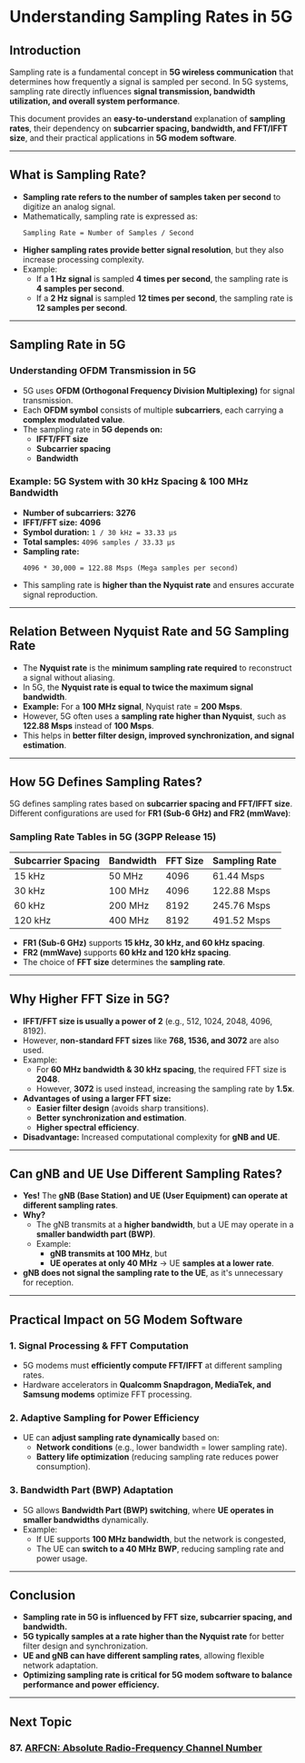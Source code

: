# **Understanding Sampling Rates in 5G**

## **Introduction**
Sampling rate is a fundamental concept in **5G wireless communication** that determines how frequently a signal is sampled per second. In 5G systems, sampling rate directly influences **signal transmission, bandwidth utilization, and overall system performance**.

This document provides an **easy-to-understand** explanation of **sampling rates**, their dependency on **subcarrier spacing, bandwidth, and FFT/IFFT size**, and their practical applications in **5G modem software**.

---

## **What is Sampling Rate?**
- **Sampling rate refers to the number of samples taken per second** to digitize an analog signal.
- Mathematically, sampling rate is expressed as:
  ```
  Sampling Rate = Number of Samples / Second
  ```
- **Higher sampling rates provide better signal resolution**, but they also increase processing complexity.
- Example:
  - If a **1 Hz signal** is sampled **4 times per second**, the sampling rate is **4 samples per second**.
  - If a **2 Hz signal** is sampled **12 times per second**, the sampling rate is **12 samples per second**.

---

## **Sampling Rate in 5G**
### **Understanding OFDM Transmission in 5G**
- 5G uses **OFDM (Orthogonal Frequency Division Multiplexing)** for signal transmission.
- Each **OFDM symbol** consists of multiple **subcarriers**, each carrying a **complex modulated value**.
- The sampling rate in **5G depends on:**
  - **IFFT/FFT size**
  - **Subcarrier spacing**
  - **Bandwidth**

### **Example: 5G System with 30 kHz Spacing & 100 MHz Bandwidth**
- **Number of subcarriers:** **3276**
- **IFFT/FFT size:** **4096**
- **Symbol duration:** ```1 / 30 kHz = 33.33 μs```
- **Total samples:** ```4096 samples / 33.33 μs```
- **Sampling rate:**
  ```
  4096 * 30,000 = 122.88 Msps (Mega samples per second)
  ```
- This sampling rate is **higher than the Nyquist rate** and ensures accurate signal reproduction.

---

## **Relation Between Nyquist Rate and 5G Sampling Rate**
- The **Nyquist rate** is the **minimum sampling rate required** to reconstruct a signal without aliasing.
- In 5G, the **Nyquist rate is equal to twice the maximum signal bandwidth**.
- **Example:** For a **100 MHz signal**, Nyquist rate = **200 Msps**.
- However, 5G often uses a **sampling rate higher than Nyquist**, such as **122.88 Msps** instead of **100 Msps**.
- This helps in **better filter design, improved synchronization, and signal estimation**.

---

## **How 5G Defines Sampling Rates?**
5G defines sampling rates based on **subcarrier spacing and FFT/IFFT size**. Different configurations are used for **FR1 (Sub-6 GHz) and FR2 (mmWave)**:

### **Sampling Rate Tables in 5G (3GPP Release 15)**
| Subcarrier Spacing | Bandwidth | FFT Size | Sampling Rate |
|-------------------|-----------|---------|--------------|
| 15 kHz  | 50 MHz  | 4096   | 61.44 Msps |
| 30 kHz  | 100 MHz | 4096   | 122.88 Msps |
| 60 kHz  | 200 MHz | 8192   | 245.76 Msps |
| 120 kHz | 400 MHz | 8192   | 491.52 Msps |

- **FR1 (Sub-6 GHz)** supports **15 kHz, 30 kHz, and 60 kHz spacing**.
- **FR2 (mmWave)** supports **60 kHz and 120 kHz spacing**.
- The choice of **FFT size** determines the **sampling rate**.

---

## **Why Higher FFT Size in 5G?**
- **IFFT/FFT size is usually a power of 2** (e.g., 512, 1024, 2048, 4096, 8192).
- However, **non-standard FFT sizes** like **768, 1536, and 3072** are also used.
- Example:
  - For **60 MHz bandwidth & 30 kHz spacing**, the required FFT size is **2048**.
  - However, **3072** is used instead, increasing the sampling rate by **1.5x**.
- **Advantages of using a larger FFT size:**
  - **Easier filter design** (avoids sharp transitions).
  - **Better synchronization and estimation**.
  - **Higher spectral efficiency**.
- **Disadvantage:** Increased computational complexity for **gNB and UE**.

---

## **Can gNB and UE Use Different Sampling Rates?**
- **Yes!** The **gNB (Base Station) and UE (User Equipment) can operate at different sampling rates**.
- **Why?**
  - The gNB transmits at a **higher bandwidth**, but a UE may operate in a **smaller bandwidth part (BWP)**.
  - Example:
    - **gNB transmits at 100 MHz**, but
    - **UE operates at only 40 MHz** → UE **samples at a lower rate**.
- **gNB does not signal the sampling rate to the UE**, as it's unnecessary for reception.

---

## **Practical Impact on 5G Modem Software**
### **1. Signal Processing & FFT Computation**
- 5G modems must **efficiently compute FFT/IFFT** at different sampling rates.
- Hardware accelerators in **Qualcomm Snapdragon, MediaTek, and Samsung modems** optimize FFT processing.

### **2. Adaptive Sampling for Power Efficiency**
- UE can **adjust sampling rate dynamically** based on:
  - **Network conditions** (e.g., lower bandwidth = lower sampling rate).
  - **Battery life optimization** (reducing sampling rate reduces power consumption).

### **3. Bandwidth Part (BWP) Adaptation**
- 5G allows **Bandwidth Part (BWP) switching**, where **UE operates in smaller bandwidths** dynamically.
- Example:
  - If UE supports **100 MHz bandwidth**, but the network is congested,
  - The UE can **switch to a 40 MHz BWP**, reducing sampling rate and power usage.

---

## **Conclusion**
- **Sampling rate in 5G is influenced by FFT size, subcarrier spacing, and bandwidth.**
- **5G typically samples at a rate higher than the Nyquist rate** for better filter design and synchronization.
- **UE and gNB can have different sampling rates**, allowing flexible network adaptation.
- **Optimizing sampling rate is critical for 5G modem software to balance performance and power efficiency.**


---
## Next Topic
### 87. [ARFCN: Absolute Radio-Frequency Channel Number](ARFCN_Absolute_Radio_Frequency_Channel_Number.md)  
